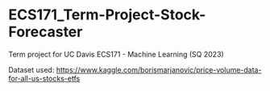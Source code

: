 # ECS171_Term-Project-Stock-Forecaster
Term project for UC Davis ECS171 - Machine Learning (SQ 2023)

Dataset used: https://www.kaggle.com/borismarjanovic/price-volume-data-for-all-us-stocks-etfs
